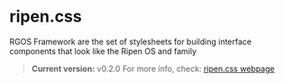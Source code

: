 # ripen.css
RGOS Framework are the set of stylesheets for building interface components that look like the Ripen OS and family
> **Current version:** v0.2.0
For more info, check: [ripen.css webpage](https://ripenos.github.io/Docs/framework/frameworks.html)
